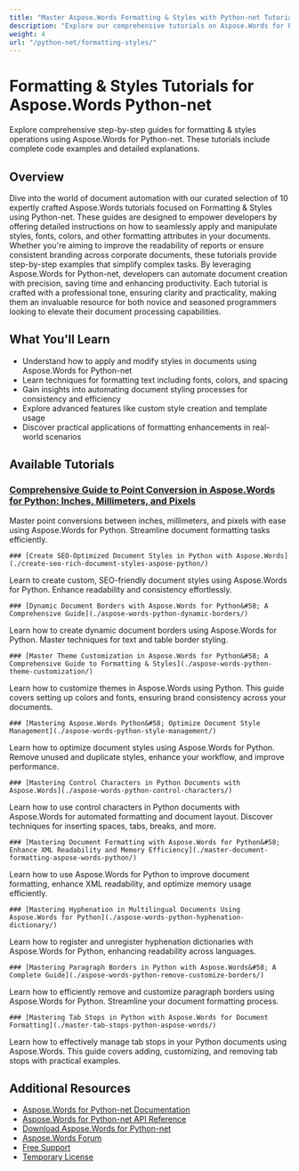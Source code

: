 ```yaml
---
title: "Master Aspose.Words Formatting & Styles with Python-net Tutorials"
description: "Explore our comprehensive tutorials on Aspose.Words for Python-net, focusing on formatting and styles. Enhance your document processing skills with practical insights."
weight: 4
url: "/python-net/formatting-styles/"
---
```

# Formatting & Styles Tutorials for Aspose.Words Python-net

Explore comprehensive step-by-step guides for formatting & styles operations using Aspose.Words for Python-net. These tutorials include complete code examples and detailed explanations.

## Overview

Dive into the world of document automation with our curated selection of 10 expertly crafted Aspose.Words tutorials focused on Formatting & Styles using Python-net. These guides are designed to empower developers by offering detailed instructions on how to seamlessly apply and manipulate styles, fonts, colors, and other formatting attributes in your documents. Whether you're aiming to improve the readability of reports or ensure consistent branding across corporate documents, these tutorials provide step-by-step examples that simplify complex tasks. By leveraging Aspose.Words for Python-net, developers can automate document creation with precision, saving time and enhancing productivity. Each tutorial is crafted with a professional tone, ensuring clarity and practicality, making them an invaluable resource for both novice and seasoned programmers looking to elevate their document processing capabilities.

## What You'll Learn

- Understand how to apply and modify styles in documents using Aspose.Words for Python-net
- Learn techniques for formatting text including fonts, colors, and spacing
- Gain insights into automating document styling processes for consistency and efficiency
- Explore advanced features like custom style creation and template usage
- Discover practical applications of formatting enhancements in real-world scenarios

## Available Tutorials

### [Comprehensive Guide to Point Conversion in Aspose.Words for Python&#58; Inches, Millimeters, and Pixels](./master-point-conversion-aspose-words-python/)
Master point conversions between inches, millimeters, and pixels with ease using Aspose.Words for Python. Streamline document formatting tasks efficiently.

    ### [Create SEO-Optimized Document Styles in Python with Aspose.Words](./create-seo-rich-document-styles-aspose-python/)
Learn to create custom, SEO-friendly document styles using Aspose.Words for Python. Enhance readability and consistency effortlessly.

    ### [Dynamic Document Borders with Aspose.Words for Python&#58; A Comprehensive Guide](./aspose-words-python-dynamic-borders/)
Learn how to create dynamic document borders using Aspose.Words for Python. Master techniques for text and table border styling.

    ### [Master Theme Customization in Aspose.Words for Python&#58; A Comprehensive Guide to Formatting & Styles](./aspose-words-python-theme-customization/)
Learn how to customize themes in Aspose.Words using Python. This guide covers setting up colors and fonts, ensuring brand consistency across your documents.

    ### [Mastering Aspose.Words Python&#58; Optimize Document Style Management](./aspose-words-python-style-management/)
Learn how to optimize document styles using Aspose.Words for Python. Remove unused and duplicate styles, enhance your workflow, and improve performance.

    ### [Mastering Control Characters in Python Documents with Aspose.Words](./aspose-words-python-control-characters/)
Learn how to use control characters in Python documents with Aspose.Words for automated formatting and document layout. Discover techniques for inserting spaces, tabs, breaks, and more.

    ### [Mastering Document Formatting with Aspose.Words for Python&#58; Enhance XML Readability and Memory Efficiency](./master-document-formatting-aspose-words-python/)
Learn how to use Aspose.Words for Python to improve document formatting, enhance XML readability, and optimize memory usage efficiently.

    ### [Mastering Hyphenation in Multilingual Documents Using Aspose.Words for Python](./aspose-words-python-hyphenation-dictionary/)
Learn how to register and unregister hyphenation dictionaries with Aspose.Words for Python, enhancing readability across languages.

    ### [Mastering Paragraph Borders in Python with Aspose.Words&#58; A Complete Guide](./aspose-words-python-remove-customize-borders/)
Learn how to efficiently remove and customize paragraph borders using Aspose.Words for Python. Streamline your document formatting process.

    ### [Mastering Tab Stops in Python with Aspose.Words for Document Formatting](./master-tab-stops-python-aspose-words/)
Learn how to effectively manage tab stops in your Python documents using Aspose.Words. This guide covers adding, customizing, and removing tab stops with practical examples.

## Additional Resources

- [Aspose.Words for Python-net Documentation](https://docs.aspose.com/aspose.words/python-net/)
- [Aspose.Words for Python-net API Reference](https://reference.aspose.com/aspose.words/python-net/)
- [Download Aspose.Words for Python-net](https://releases.aspose.com/aspose.words/python-net/)
- [Aspose.Words Forum](https://forum.aspose.com/c/aspose.words)
- [Free Support](https://forum.aspose.com/)
- [Temporary License](https://purchase.aspose.com/temporary-license/)